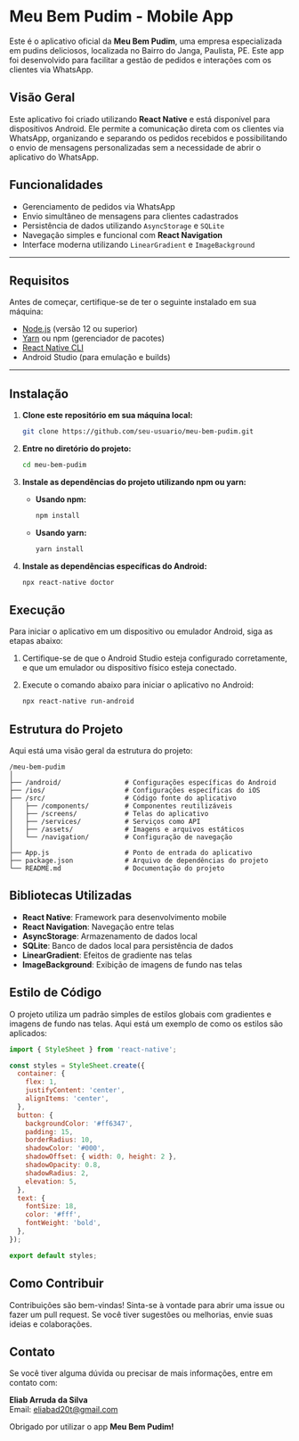 # Meu Bem Pudim - Mobile App

Este é o aplicativo oficial da **Meu Bem Pudim**, uma empresa especializada em pudins deliciosos, localizada no Bairro do Janga, Paulista, PE. Este app foi desenvolvido para facilitar a gestão de pedidos e interações com os clientes via WhatsApp.

## Visão Geral

Este aplicativo foi criado utilizando **React Native** e está disponível para dispositivos Android. Ele permite a comunicação direta com os clientes via WhatsApp, organizando e separando os pedidos recebidos e possibilitando o envio de mensagens personalizadas sem a necessidade de abrir o aplicativo do WhatsApp.

## Funcionalidades

- Gerenciamento de pedidos via WhatsApp
- Envio simultâneo de mensagens para clientes cadastrados
- Persistência de dados utilizando `AsyncStorage` e `SQLite`
- Navegação simples e funcional com **React Navigation**
- Interface moderna utilizando `LinearGradient` e `ImageBackground`

---

## Requisitos

Antes de começar, certifique-se de ter o seguinte instalado em sua máquina:

- [Node.js](https://nodejs.org/) (versão 12 ou superior)
- [Yarn](https://yarnpkg.com/) ou npm (gerenciador de pacotes)
- [React Native CLI](https://reactnative.dev/docs/environment-setup)
- Android Studio (para emulação e builds)

---

## Instalação

1. **Clone este repositório em sua máquina local:**
   ```bash
   git clone https://github.com/seu-usuario/meu-bem-pudim.git
   ```

2. **Entre no diretório do projeto:**
   ```bash
   cd meu-bem-pudim
   ```

3. **Instale as dependências do projeto utilizando npm ou yarn:**
   - **Usando npm:**
     ```bash
     npm install
     ```

   - **Usando yarn:**
     ```bash
     yarn install
     ```

4. **Instale as dependências específicas do Android:**
   ```bash
   npx react-native doctor
   ```



## Execução

Para iniciar o aplicativo em um dispositivo ou emulador Android, siga as etapas abaixo:

1. Certifique-se de que o Android Studio esteja configurado corretamente, e que um emulador ou dispositivo físico esteja conectado.

2. Execute o comando abaixo para iniciar o aplicativo no Android:

   ```bash
   npx react-native run-android

## Estrutura do Projeto

Aqui está uma visão geral da estrutura do projeto:

```
/meu-bem-pudim
│
├── /android/                # Configurações específicas do Android
├── /ios/                    # Configurações específicas do iOS
├── /src/                    # Código fonte do aplicativo
│   ├── /components/         # Componentes reutilizáveis
│   ├── /screens/            # Telas do aplicativo
│   ├── /services/           # Serviços como API
│   ├── /assets/             # Imagens e arquivos estáticos
│   └── /navigation/         # Configuração de navegação
│
├── App.js                   # Ponto de entrada do aplicativo
├── package.json             # Arquivo de dependências do projeto
└── README.md                # Documentação do projeto
```

## Bibliotecas Utilizadas

- **React Native**: Framework para desenvolvimento mobile
- **React Navigation**: Navegação entre telas
- **AsyncStorage**: Armazenamento de dados local
- **SQLite**: Banco de dados local para persistência de dados
- **LinearGradient**: Efeitos de gradiente nas telas
- **ImageBackground**: Exibição de imagens de fundo nas telas

## Estilo de Código

O projeto utiliza um padrão simples de estilos globais com gradientes e imagens de fundo nas telas. Aqui está um exemplo de como os estilos são aplicados:

```javascript
import { StyleSheet } from 'react-native';

const styles = StyleSheet.create({
  container: {
    flex: 1,
    justifyContent: 'center',
    alignItems: 'center',
  },
  button: {
    backgroundColor: '#ff6347',
    padding: 15,
    borderRadius: 10,
    shadowColor: '#000',
    shadowOffset: { width: 0, height: 2 },
    shadowOpacity: 0.8,
    shadowRadius: 2,
    elevation: 5,
  },
  text: {
    fontSize: 18,
    color: '#fff',
    fontWeight: 'bold',
  },
});

export default styles;
```

## Como Contribuir

Contribuições são bem-vindas! Sinta-se à vontade para abrir uma issue ou fazer um pull request. Se você tiver sugestões ou melhorias, envie suas ideias e colaborações.

## Contato

Se você tiver alguma dúvida ou precisar de mais informações, entre em contato com:

**Eliab Arruda da Silva**  
Email: [eliabad20t@gmail.com](mailto:eliabad20t@gmail.com)

Obrigado por utilizar o app **Meu Bem Pudim!**